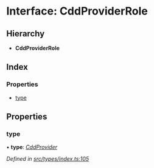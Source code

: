 # Interface: CddProviderRole

## Hierarchy

* **CddProviderRole**

## Index

### Properties

* [type](cddproviderrole.md#type)

## Properties

###  type

• **type**: *[CddProvider](../enums/roletype.md#cddprovider)*

*Defined in [src/types/index.ts:105](https://github.com/PolymathNetwork/polymesh-sdk/blob/31a16a34/src/types/index.ts#L105)*
